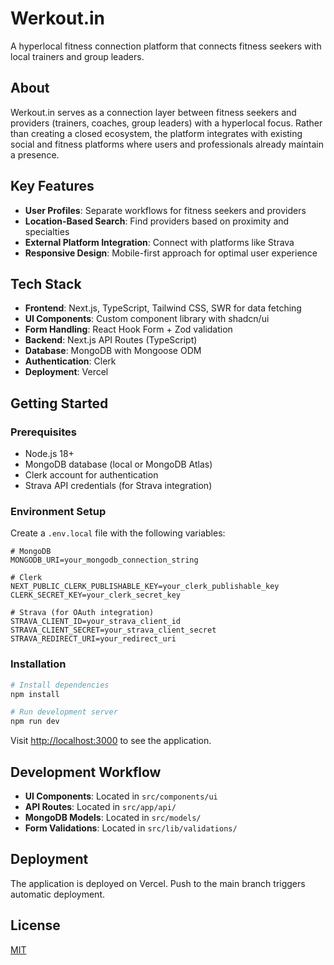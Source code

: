 # Werkout.in

A hyperlocal fitness connection platform that connects fitness seekers with local trainers and group leaders.

## About

Werkout.in serves as a connection layer between fitness seekers and providers (trainers, coaches, group leaders) with a hyperlocal focus. Rather than creating a closed ecosystem, the platform integrates with existing social and fitness platforms where users and professionals already maintain a presence.

## Key Features

- **User Profiles**: Separate workflows for fitness seekers and providers
- **Location-Based Search**: Find providers based on proximity and specialties
- **External Platform Integration**: Connect with platforms like Strava
- **Responsive Design**: Mobile-first approach for optimal user experience

## Tech Stack

- **Frontend**: Next.js, TypeScript, Tailwind CSS, SWR for data fetching
- **UI Components**: Custom component library with shadcn/ui
- **Form Handling**: React Hook Form + Zod validation
- **Backend**: Next.js API Routes (TypeScript)
- **Database**: MongoDB with Mongoose ODM
- **Authentication**: Clerk
- **Deployment**: Vercel

## Getting Started

### Prerequisites

- Node.js 18+ 
- MongoDB database (local or MongoDB Atlas)
- Clerk account for authentication
- Strava API credentials (for Strava integration)

### Environment Setup

Create a `.env.local` file with the following variables:

```
# MongoDB
MONGODB_URI=your_mongodb_connection_string

# Clerk
NEXT_PUBLIC_CLERK_PUBLISHABLE_KEY=your_clerk_publishable_key
CLERK_SECRET_KEY=your_clerk_secret_key

# Strava (for OAuth integration)
STRAVA_CLIENT_ID=your_strava_client_id
STRAVA_CLIENT_SECRET=your_strava_client_secret
STRAVA_REDIRECT_URI=your_redirect_uri
```

### Installation

```bash
# Install dependencies
npm install

# Run development server
npm run dev
```

Visit [http://localhost:3000](http://localhost:3000) to see the application.

## Development Workflow

- **UI Components**: Located in `src/components/ui`
- **API Routes**: Located in `src/app/api/`
- **MongoDB Models**: Located in `src/models/`
- **Form Validations**: Located in `src/lib/validations/`

## Deployment

The application is deployed on Vercel. Push to the main branch triggers automatic deployment.

## License

[MIT](LICENSE)
